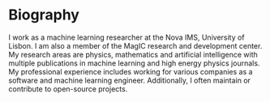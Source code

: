 # Biography

I work as a machine learning researcher at the Nova IMS, University of Lisbon. I am also a member 
of the MagIC research and development center. My research areas are physics, mathematics and artificial 
intelligence with multiple publications in machine learning and high energy physics journals. My 
professional experience includes working for various companies as a software and machine learning 
engineer. Additionally, I often maintain or contribute to open-source projects.